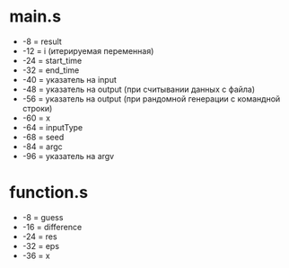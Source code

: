 # main.s
* -8 = result
* -12 = i (итерируемая переменная)
* -24 = start_time
* -32 = end_time
* -40 = указатель на input
* -48 = указатель на output (при считывании данных с файла)
* -56 = указатель на output (при рандомной генерации с командной строки)
* -60 = x
* -64 = inputType
* -68 = seed
* -84 = argc
* -96 = указатель на argv <br/>

# function.s
* -8 = guess
* -16 = difference
* -24 = res
* -32 = eps
* -36 = x